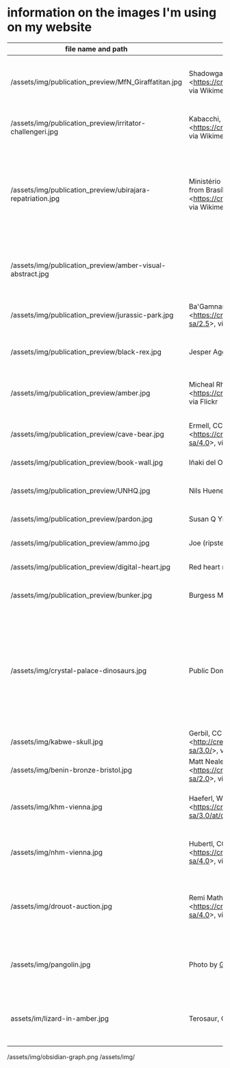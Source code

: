 # information on the images I'm using on my website

| file name and path                                         | copyright                                                                                                                                                                                                                                                                                                            | alt                                                                                                                                                                            |
| ---------------------------------------------------------- | -------------------------------------------------------------------------------------------------------------------------------------------------------------------------------------------------------------------------------------------------------------------------------------------------------------------- | ------------------------------------------------------------------------------------------------------------------------------------------------------------------------------ |
| /assets/img/publication_preview/MfN_Giraffatitan.jpg       | Shadowgate from Novara, ITALY, CC BY 2.0 &lt;https://creativecommons.org/licenses/by/2.0&gt;, via Wikimedia Commons                                                                                                                                                                                                  | The Giraffatitan brancai on display at the Museum für Naturkunde, Berlin.                                                                                                      |
| /assets/img/publication_preview/irritator-challengeri.jpg  | Kabacchi, CC BY 2.0 &lt;https://creativecommons.org/licenses/by/2.0&gt;, via Wikimedia Commons                                                                                                                                                                                                                       | Mounted skeletal reconstruction of Irritator challengeri                                                                                                                       |
| /assets/img/publication_preview/ubirajara-repatriation.jpg | Ministério da Ciência, Tecnologia e Inovação from Brasília - DF, Brasil, CC BY 2.0 &lt;https://creativecommons.org/licenses/by/2.0&gt;, via Wikimedia Commons                                                                                                                                                        | Repatriation ceremony for the 'Ubirajara jubatus' specimen on 5 June 2023, showing the fossil as well as the team involved in the repartriation.                               |
| /assets/img/publication_preview/amber-visual-abstract.jpg  |                                                                                                                                                                                                                                                                                                                      | Visual abstract of the paper 'Ethics, Law, and Politics in Palaeontological Research'                                                                                          |
| /assets/img/publication_preview/jurassic-park.jpg          | Ba&#039;Gamnan, CC BY-SA 2.5 &lt;https://creativecommons.org/licenses/by-sa/2.5&gt;, via Wikimedia Commons                                                                                                                                                                                                           | Jurassic Park entrance at Universal Studios Hollywood                                                                                                                          |
| /assets/img/publication_preview/black-rex.jpg              | Jesper Aggergaard via Unsplash                                                                                                                                                                                                                                                                                       | Black-and-white profile shot of a T. rex skeleton and its shadow                                                                                                               |
| /assets/img/publication_preview/amber.jpg                  | Micheal Rhys, CC BY 2.0 &lt;https://creativecommons.org/licenses/by/2.0&gt;, via Flickr                                                                                                                                                                                                                              | An orange piece of amber with fossilised ants in it under a microscope                                                                                                         |
| /assets/img/publication_preview/cave-bear.jpg              | Ermell, CC BY-SA 4.0 &lt;https://creativecommons.org/licenses/by-sa/4.0&gt;, via Wikimedia Commons                                                                                                                                                                                                                   | A cave bear skeleton mounted in a cave                                                                                                                                         |
| /assets/img/publication_preview/book-wall.jpg              | I&ntilde;aki del Olmo via Unsplash                                                                                                                                                                                                                                                                                   | A shelf full of old, academic books                                                                                                                                            |
| /assets/img/publication_preview/UNHQ.jpg                   | Nils Huenerfuerst via Unsplash                                                                                                                                                                                                                                                                                       | The United Nations Headquarters in New York City                                                                                                                               |
| /assets/img/publication_preview/pardon.jpg                 | Susan Q Yin via Unsplash                                                                                                                                                                                                                                                                                             | A graffitti that says 'Pardon me'                                                                                                                                              |
| /assets/img/publication_preview/ammo.jpg                   | Joe (ripster8) via Unsplash                                                                                                                                                                                                                                                                                          | Close-up of ammunition and a magazine                                                                                                                                          |
| /assets/img/publication_preview/digital-heart.jpg          | Red heart made out of binary digits                                                                                                                                                                                                                                                                                  | Alexander Sinn via Unsplash                                                                                                                                                    |
| /assets/img/publication_preview/bunker.jpg                 | Burgess Milner via Unsplash                                                                                                                                                                                                                                                                                          | A sign saying 'Fallout Shelter' on the wall of a building                                                                                                                      |
| /assets/img/crystal-palace-dinosaurs.jpg                   | Public Domain                                                                                                                                                                                                                                                                                                        | The Crystal Palace from the Great Exhibition, installed at Sydenham: sculptures of prehistoric creatures in the foreground. Colour Baxter-process print by G. Baxter, 1864(?). |
| /assets/img/kabwe-skull.jpg                                | Gerbil, CC BY-SA 3.0 &lt;http://creativecommons.org/licenses/by-sa/3.0/&gt;, via Wikimedia Commons                                                                                                                                                                                                                   | Close-up shot of the Broken Hill skull                                                                                                                                         |
| /assets/img/benin-bronze-bristol.jpg                       | Matt Neale from UK, CC BY-SA 2.0 &lt;https://creativecommons.org/licenses/by-sa/2.0&gt;, via Wikimedia Commons                                                                                                                                                                                                       | Benin Bronze in Bristol Museums                                                                                                                                                |
| /assets/img/khm-vienna.jpg                                 | Haeferl, Wikimedia Commons, CC BY-SA 3.0 AT &lt;https://creativecommons.org/licenses/by-sa/3.0/at/deed.en&gt;, via Wikimedia Commons                                                                                                                                                                                 | Kunsthistorisches Museum Wien mit Maria-Theresien-Denkmal                                                                                                                      |
| /assets/img/nhm-vienna.jpg                                 | Hubertl, CC BY-SA 4.0 &lt;https://creativecommons.org/licenses/by-sa/4.0&gt;, via Wikimedia Commons                                                                                                                                                                                                                  | Naturhistorisches Museum Wien mit Maria-Theresien-Denkmal                                                                                                                      |
| /assets/img/drouot-auction.jpg                             | Remi Mathis, CC BY-SA 4.0 &lt;https://creativecommons.org/licenses/by-sa/4.0&gt;, via Wikimedia Commons                                                                                                                                                                                                              | The image depicts a dinosaur skeleton displayed at the Hôtel Drouot auction house in Paris.                                                                                    |
| /assets/img/pangolin.jpg                                   | Photo by <a href="https://unsplash.com/@geraninmo?utm_content=creditCopyText&utm_medium=referral&utm_source=unsplash">Geranimo</a> on <a href="https://unsplash.com/photos/a-pine-cone-sitting-on-top-of-a-pile-of-dirt-rDZC-dl8JLM?utm_content=creditCopyText&utm_medium=referral&utm_source=unsplash">Unsplash</a> | The most illegally trafficked animal in the world. The pangolin walks off into the bush while feeding.                                                                         |
| assets/im/lizard-in-amber.jpg                              | Terosaur, CC0, via Wikimedia Commons                                                                                                                                                                                                                                                                                 | Lizard in Cretaceous amber from Kachin state Myanmar 99 million years old                                                                                                      |

/assets/img/obsidian-graph.png
/assets/img/
